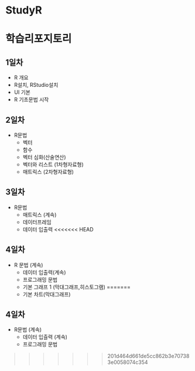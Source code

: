 # StudyR
# 학습리포지토리

## 1일차
  - R 개요
  - R설치, RStudio설치
  - UI 기본
  - R 기초문법 시작

## 2일차
  - R문법
    - 벡터
    - 함수
    - 벡터 심화(산술연산)
    - 벡터와 리스트 (1차형자료형)
    - 매트릭스 (2차형자료형)

## 3일차
  - R문법
    - 매트릭스 (계속)
    - 데이터프레임
    - 데이터 입출력
<<<<<<< HEAD
    
## 4일차
  - R 문법 (계속)
    - 데이터 입출력(계속)
    - 프로그래밍 문법
    - 기본 그래프 1 (막대그래프,히스토그램)
=======
    - 기본 차트(막대그래프)

## 4일차
  - R문법 (계속)
    - 데이터 입츌력 (계속)
    - 프로그래밍 문법
>>>>>>> 201d464d661de5cc862b3e707383e0058074c354
